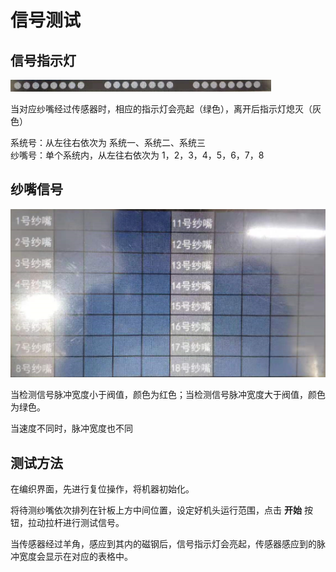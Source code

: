 # 信号测试

## 信号指示灯

![](../.gitbook/assets/2019108128810740727.png)

当对应纱嘴经过传感器时，相应的指示灯会亮起（绿色），离开后指示灯熄灭（灰色）

系统号：从左往右依次为 系统一、系统二、系统三  
纱嘴号：单个系统内，从左往右依次为 1，2，3，4，5，6，7，8

## 纱嘴信号

![](../.gitbook/assets/2019108128810741704.png)

当检测信号脉冲宽度小于阀值，颜色为红色；当检测信号脉冲宽度大于阀值，颜色为绿色。

当速度不同时，脉冲宽度也不同

## 测试方法

在编织界面，先进行复位操作，将机器初始化。

将待测纱嘴依次排列在针板上方中间位置，设定好机头运行范围，点击 **开始** 按钮，拉动拉杆进行测试信号。

当传感器经过羊角，感应到其内的磁钢后，信号指示灯会亮起，传感器感应到的脉冲宽度会显示在对应的表格中。

